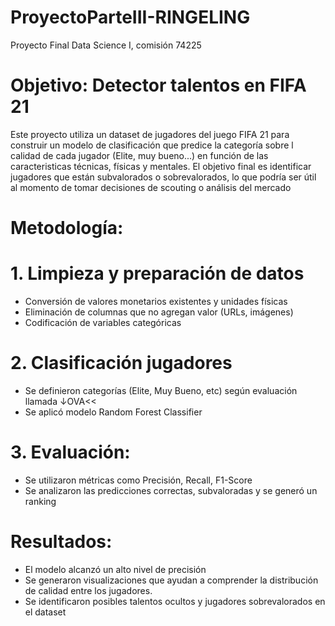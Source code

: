 # ProyectoParteIII-RINGELING
Proyecto Final Data Science I, comisión 74225

# Objetivo: Detector talentos en FIFA 21
Este proyecto utiliza un dataset de jugadores del juego FIFA 21 para construir un modelo de clasificación que predice la categoría sobre l calidad de cada jugador (Elite, muy bueno...) en función de las caracteristicas técnicas, físicas y mentales. El objetivo final es identificar jugadores que están subvalorados o sobrevalorados, lo que podría ser útil al momento de tomar decisiones de scouting o análisis del mercado

# Metodología:
# 1. Limpieza y preparación de datos
- Conversión de valores monetarios existentes y unidades físicas
- Eliminación de columnas que no agregan valor (URLs, imágenes)
- Codificación de variables categóricas

# 2. Clasificación jugadores
- Se definieron categorías (Elite, Muy Bueno, etc) según evaluación llamada ↓OVA<<
- Se aplicó modelo Random Forest Classifier

# 3. Evaluación:
- Se utilizaron métricas como Precisión, Recall, F1-Score
- Se analizaron las predicciones correctas, subvaloradas y se generó un ranking

# Resultados:
- El modelo alcanzó un alto nivel de precisión
- Se generaron visualizaciones que ayudan a comprender la distribución de calidad entre los jugadores.
- Se identificaron posibles talentos ocultos y jugadores sobrevalorados en el dataset
